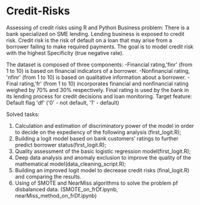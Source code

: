 # Credit-Risks
Assessing of credit risks using R and Python
Business problem: There is a bank specialized on SME lending. Lending business is exposed to credit risk. Credit risk is the risk of 
default on a loan that may arise from a borrower failing to make required payments. 
The goal is to model credit risk with the highest Specificity (true negative rate).

The dataset is composed of three components:
-Financial rating,'finr' (from 1 to 10) is based on financial indicators of a borrower.
-Nonfinancial rating, 'nfinr' (from 1 to 10) is based on qualitative information about a borrower.
-Final rating,'fr' (from 1 to 10) incorporates financial and nonfinancial rating weighed by 70% and 30% respectively. Final rating is used by the bank in its lending process for credit decisions and loan monitoring.
Target feature: Default flag  'df' ('0' - not default, '1' - default)

Solved tasks:
1. Calculation and estimation of discriminatory power of the model in order to decide on the expediency of the following analysis (first_logit.R);
2. Building a logit model based on bank customers’ ratings to further predict borrower status(first_logit.R);
3. Quality assessment of the basic logistic regression model(first_logit.R);
4. Deep data analysis and anomaly exclusion to improve the quality of the mathematical model(data_cleaning_script.R);
5. Building an improved logit model to decrease credit risks (final_logit.R) and comparing the results.
6. Using of SMOTE and NearMiss algorithms to solve the problem pf disbalanced data. (SMOTE_on_frDf.ipynb, nearMiss_method_on_frDf.ipynb)
